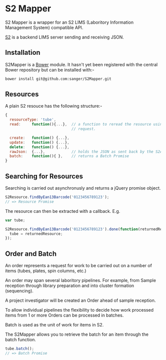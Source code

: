 S2 Mapper
=========

S2 Mapper is a wrapper for an S2 LIMS (Laboritory Information Management
System) compatible API.

[S2](https://github.com/sanger/lims-api) is a backend LIMS server sending and receiving JSON.


Installation
------------
S2Mapper is a [Bower](https://github.com/twitter/bower) module.  It
hasn't yet been registered with the central Bower repository but can be
installed with:-

```bash
bower install git@github.com:sanger/S2Mapper.git
```

Resources
---------
A plain S2 resouce has the following structure:-
```javascript
{
  resourceType: 'tube',
  read:     function(){...},  // a function to reread the resource using an AJAX
                              // request.

  create:   function() {...},
  update:   function() {...},
  delete:   function() {...},
  rawJson:  {...},            // holds the JSON as sent back by the S2API.
  batch:    function(){ },    // returns a Batch Promise
}
```
Searching for Resources
-----------------------
Searching is carried out asynchronusly and returns a jQuery promise
object.

```javascript
S2Resource.findByEan13Barcode('0123456789123');
// => Resource Promise
```

The resource can then be extracted with a callback.  E.g.
```javascript
var tube;

S2Resource.findByEan13Barcode('0123456789123').done(function(returnedResource){
  tube = returnedResource;
});
```

Order and Batch
---------------
An order represents a request for work to be carried out on a number of
items (tubes, plates, spin columns, etc.)

An order may span several laboritory pipelines. For example, from Sample 
reception through library preparation and into cluster formation (sequencing).

A project investigator will be created an Order ahead of sample
reception.

To allow individual pipelines the flexibility to decide how work 
processed items from 1 or more Orders can be processed in batches.

Batch is used as the unit of work for items in S2.

The S2Mapper allows you to retrieve the batch for an item through the
batch function.

```javascript
tube.batch(); 
// => Batch Promise
```
